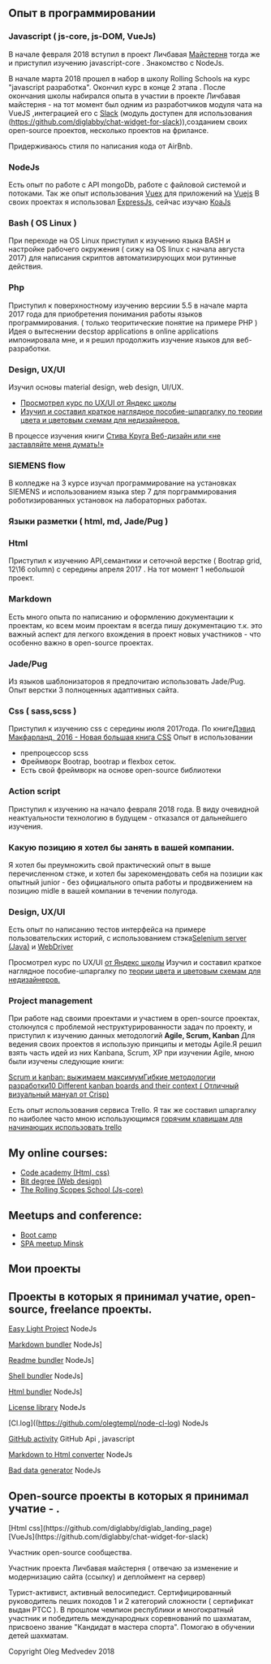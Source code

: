<div class="my-biography">

## Опыт в программировании

### Javascript ( js-core, js-DOM, VueJs)

В начале февраля 2018 вступил в проект Личбавая [Майстерня](https://it.falanster.by/) тогда же и приступил изучению javascript-core . Знакомство с NodeJs.

В начале марта 2018 прошел в набор в школу Rolling Schools на курс "javascript разработка". Окончил курс в конце 2 этапа . После окончания школы набирался опыта в участии в проекте Личбавая майстерня - на тот момент был одним из разработчиков модуля чата на VueJS ,интеграцией его с [Slack](https://slack.com) (модуль доступен для использования (https://github.com/diglabby/chat-widget-for-slack)),созданием своих open-source проектов, несколько проектов на фрилансе. 

Придерживаюсь стиля по написания кода от AirBnb.

### NodeJs

Есть опыт по работе с API mongoDb, работе с файловой системой и потоками.
Так же опыт использования [Vuex](https://vuex.vuejs.org/ru/) для приложений на [Vuejs](https://vuejs.org/v2/guide/)
В своих проектах я использовал [ExpressJs](https://expressjs.com/), сейчас изучаю [KoaJs](https://koajs.com/)

### Bash ( OS Linux )

При переходе на OS Linux приступил к изучению языка BASH и настройке рабочего окружения ( сижу на OS linux с начала августа 2017) для написания скриптов автоматизирующих мои рутинные действия.

### Php

Приступил к поверхностному изучению версиии 5.5 в начале марта 2017 года для приобретения понимания работы языков программирования. ( только теоритические понятие на примере PHP ) Идея о вытеснении decstop applications в online applications импонировала мне, и я решил продолжить изучение языков для веб-разработки.

### Design, UX/UI

Изучил основы material design, web design, UI/UX. 
 * [Просмотрел курс по UX/UI от Яндекс школы](https://www.youtube.com/watch?v=iqHWl06dSaE&list=PLRGs42pjA4ukpjurmwFzJfSCZcur01vki)
 * [Изучил и составил краткое наглядное пособие-шпаргалку по теории цвета и цветовым схемам для недизайнеров.](https://github.com/olegtempl/manual-color-scheme)

В процессе изучения книги [Стива  Круга Веб-дизайн или «не  заставляйте  меня  думать!»](http://www.school7keys.com/files/File/krug_web_design.pdf)

</div>


### SIEMENS flow

В колледже на 3 курсе изучал программирование на установках SIEMENS и использованием языка step 7 для порграммирования роботизированных установок на лабораторных работах.

</div>

<div class="markup-and-layout-wrap">

<div class="markup-language">

### Языки разметки ( html, md, Jade/Pug )

### Html

Приступил к изучению API,семантики и сеточной верстке ( Bootrap grid, 12\16 column) c середины апреля 2017 . На тот момент 1 небольшой проект.

### Markdown

Есть много опыта по написанию и оформлению документации к проектам, ко всем моим проектам я всегда пишу документацию т.к. это важный аспект для легкого вхождения в проект новых участников - что особенно важно в open-source проектах.

### Jade/Pug

Из языков шаблонизаторов я предпочитаю использовать Jade/Pug. Опыт верстки 3 полноценных адаптивных сайта.

</div>

<div class="layout-languages">

### Css ( sass,scss )

Приступил к изучению css с середины июля 2017года. По книге[Дэвид Макфарланд, 2016 - Новая большая книга CSS](https://oz.by/books/more10495645.html)
Опыт в использовании
 * препроцессор scss
 * Фреймворк Bootrap, bootrap и flexbox сеток.
 * Есть свой фреймворк на основе open-source библиотеки

### Action script

Приступил к изучению на начало февраля 2018 года. В виду очевидной неактуальности технологию в будущем - отказался от дальнейшего изучения.

### Какую позицию я хотел бы занять в вашей компании.

Я хотел бы преумножить свой практический опыт в выше перечисленном стэке, и хотел бы  зарекомендовать себя на позиции как опытный junior - без официального опыта работы и продвижением на позицию midle в вашей компании в течении полугода.

</div>
</div>
</div>

<div class="design-wrap">

### Design, UX/UI

<div class="container-md">

Есть опыт по написанию тестов интерфейса на примере пользовательских историй, с использованием стэка[Selenium server (Java)](https://www.seleniumhq.org) и [WebDriver](http://webdriver.io/api.html)

Просмотрел курс по UX/UI [от Яндекс школы](https://www.youtube.com/watch?v=iqHWl06dSaE&list=PLRGs42pjA4ukpjurmwFzJfSCZcur01vki)
Изучил и составил краткое наглядное пособие-шпаргалку по [теории цвета и цветовым схемам для недизайнеров.](https://github.com/olegtempl/manual-color-scheme)

</div>

<div class="project-manager-wrap">

### Project management

При работе над своими проектами и участием в open-source проектах, столкнулся с проблемой неструктурированности задач по проекту, и приступил к изучению данных методологий **Agile, Scrum, Kanban**
Для ведения своих проектов я использую принципы и методы Agile.Я решил взять часть идей из них Kanbana, Scrum, XP при изучении Agile, мною были изучены следующие книги:

[Scrum и kanban: выжимаем максимум](http://scrum.org.ua/wp-content/uploads/ScrumAndKanbanRuFinal.pdf)[Гибкие методологии разработки](https://tados.ru/wp-content/uploads/2017/04/%D0%91%D0%BE%D1%80%D0%B8%D1%81_%D0%92%D0%BE%D0%BB%D1%8C%D1%84%D1%81%D0%BE%D0%BD_%D0%93%D0%B8%D0%B1%D0%BA%D0%B8%D0%B5_%D0%BC%D0%B5%D1%82%D0%BE%D0%B4%D0%BE%D0%BB%D0%BE%D0%B3%D0%B8%D0%B8.pdf)[10 Different kanban boards and their context ( Отличный визуальный мануал от Crisp)](http://blog.crisp.se/mattiasskarin/files/pdf/10different_kanban_boards_and_their_context_mskarin.pdf)

Есть опыт использования сервиса Trello. Я так же составил шпаргалку по наиболее часто мною использующимся [горячим клавишам для начинающих использовать trello](https://github.com/olegtempl/manual-trello-hotkeys)

<div class="events-wrap">

<div class="courses">

## My online courses:

*   <a href="https://www.codecademy.com/">Code academy (Html, css)</a>
*   <a href="https://www.bitdegree.org">Bit degree (Web design)</a>
*   <a href="https://school.rollingscopes.com/">The Rolling Scopes School (Js-core)</a>

</div>

<div class="events">

## Meetups and conference:

* [Boot camp](https://www.facebook.com/falanster.by/posts/1780169028709060)
* [SPA meetup Minsk](https://events.dev.by/80997)
</div>

</div>

</div>

<div class="projects-wrap">

<div class="my-projects-wrap">

## Мои проекты

## Проекты в которых я принимал учатие, open-source, freelance проекты.

<div class="my-projects">

[Easy Light Project](https://github.com/olegtempl/easy-light-project)
<span>NodeJs</span>

[Markdown bundler](https://github.com/olegtempl/node-md-bundler/node-md-bundler)
<span>NodeJs</span>]

[Readme bundler](https://github.com/olegtempl/readme-bundler)
<span>NodeJs</span>]

[Shell bundler](https://github.com/olegtempl/node-sh-bundler)
<span>NodeJs</span>]

[Html bundler](https://github.com/olegtempl/node-html-bundler)
<span>NodeJs</span>]

[License library](https://github.com/olegtempl/license-library)
<span>NodeJs</span>

[Cl.log]((https://github.com/olegtempl/node-cl-log)
<span>NodeJs</span>

[GitHub activity](https://github.com/olegtempl/gactive)
<span>GitHub Api , javascript </span>

[Markdown to Html converter](https://github.com/olegtempl/node-m2h)
<span>NodeJs</span>

[Bad data generator](https://github.com/olegtempl/bad-data-generator)
<span>NodeJs</span>

</div>

</div>


## Оpen-source проекты в которых я принимал учатие - .

<div class="my-projects">

<div class="project">[Html css](https://github.com/diglabby/diglab_landing_page)</div>

<div class="project">[VueJs](https://github.com/diglabby/chat-widget-for-slack)</div>

Участник open-source сообщества.

Участник проекта Личбавая майстерня ( отвечаю за изменение и модернизацию сайта (ссылку) и деплоймент на сервер)

Турист-активист, активный велосипедист. Сертифицированный руководитель пеших походов 1 и 2 категорий сложности ( сертификат выдан РТСС ). В прошлом чемпион республики и многократный участник и победитель международных соревнований по шахматам, присвоено звание "Кандидат в мастера спорта". Помогаю в обучении детей шахматам.



Copyright Oleg Medvedev 2018

